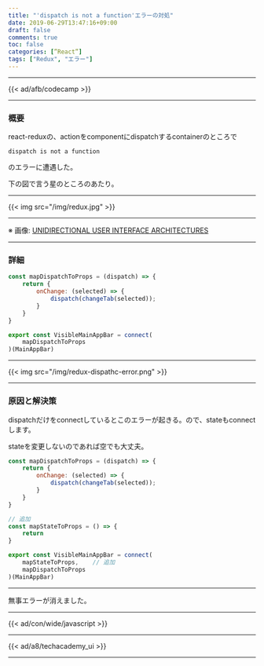 ```yaml
---
title: "'dispatch is not a function'エラーの対処"
date: 2019-06-29T13:47:16+09:00
draft: false
comments: true
toc: false
categories: [”React”]
tags: ["Redux", "エラー"]
---
```


<!--more-->

---

{{< ad/afb/codecamp >}}

---

### 概要

react-reduxの、actionをcomponentにdispatchするcontainerのところで

`dispatch is not a function`

のエラーに遭遇した。

下の図で言う星のところのあたり。

---

{{< img src="/img/redux.jpg" >}}

---

※ 画像: [UNIDIRECTIONAL USER INTERFACE ARCHITECTURES](https://staltz.com/unidirectional-user-interface-architectures.html)

---

### 詳細

```js
const mapDispatchToProps = (dispatch) => {
    return {
        onChange: (selected) => {
            dispatch(changeTab(selected));
        }
    }
}

export const VisibleMainAppBar = connect(
    mapDispatchToProps
)(MainAppBar)
```

---

{{< img src="/img/redux-dispathc-error.png" >}}

---

### 原因と解決策

dispatchだけをconnectしているとこのエラーが起きる。ので、stateもconnectします。

stateを変更しないのであれば空でも大丈夫。

```js
const mapDispatchToProps = (dispatch) => {
    return {
        onChange: (selected) => {
            dispatch(changeTab(selected));
        }
    }
}

// 追加
const mapStateToProps = () => {
    return
}

export const VisibleMainAppBar = connect(
    mapStateToProps,    // 追加
    mapDispatchToProps
)(MainAppBar)
```

---

無事エラーが消えました。

---

{{< ad/con/wide/javascript >}}

---

{{< ad/a8/techacademy_ui >}}

---
